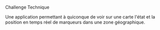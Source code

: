 Challenge Technique

Une application permettant à quiconque de voir sur une carte l'état et la position en temps réel de marqueurs dans une zone géographique.
